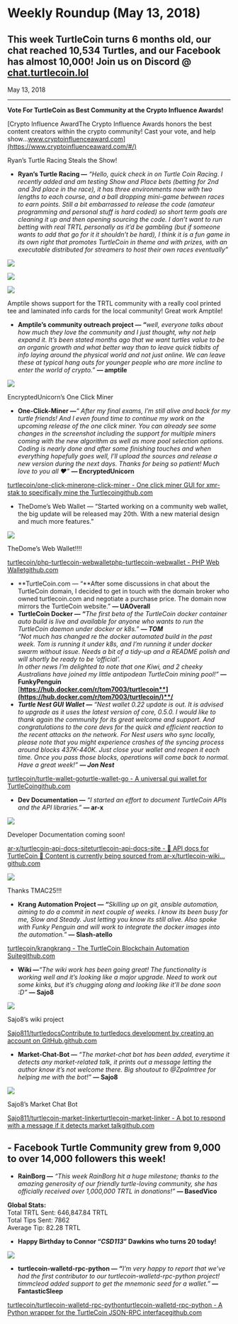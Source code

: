 # Weekly Roundup (May 13, 2018)

## This week TurtleCoin turns 6 months old, our chat reached 10,534 Turtles, and our Facebook has almost 10,000! Join us on Discord **@** [**chat.turtlecoin.lol**](http://chat.turtlecoin.lol/)

May 13, 2018

---

**Vote For TurtleCoin as Best Community at the Crypto Influence Awards!**

[Crypto Influence AwardThe Crypto Influence Awards honors the best content creators within the crypto community! Cast your vote, and help show…www.cryptoinfluenceaward.com](https://www.cryptoinfluenceaward.com/#/)

Ryan’s Turtle Racing Steals the Show!

* **Ryan’s Turtle Racing —** _“Hello, quick check in on Turtle Coin Racing. I recently added and am testing Show and Place bets (betting for 2nd and 3rd place in the race), it has three environments now with two lengths to each course, and a ball dropping mini-game between races to earn points. Still a bit embarrassed to release the code (amateur programming and personal stuff is hard coded) so short term goals are cleaning it up and then opening sourcing the code. I don’t want to run betting with real TRTL personally as it’d be gambling (but if someone wants to add that go for it it shouldn’t be hard), I think it is a fun game in its own right that promotes TurtleCoin in theme and with prizes, with an executable distributed for streamers to host their own races eventually”_

![](./images/0a_W0F2eHXLm5RO8N)

![](./images/0EUrUGNpiegKTmgSX)

![](./images/0Uw6t6H8KbHcJNSLe)

Amptile shows support for the TRTL community with a really cool printed tee and laminated info cards for the local community! Great work Amptile!

* **Amptile’s community outreach project — _“_**_well, everyone talks about how much they love the community and I just thought, why not help expand it. It’s been stated months ago that we want turtles value to be an organic growth and what better way than to leave quick tidbits of info laying around the physical world and not just online. We can leave these at typical hang outs for younger people who are more incline to enter the world of crypto.”_ **— amptile**

![](./images/0-C2yCmPpH2fi0VyX)

EncryptedUnicorn’s One Click Miner
* **One-Click-Miner —**_“ After my final exams, I’m still alive and back for my turtle friends! And I even found time to continue my work on the upcoming release of the one click miner. You can already see some changes in the screenshot including the support for multiple miners coming with the new algorithm as well as more pool selection options. Coding is nearly done and after some finishing touches and when everything hopefully goes well, I’ll upload the sources and release a new version during the next days. Thanks for being so patient! Much love to you all ❤”_ **— EncryptedUnicorn**

[turtlecoin/one-click-minerone-click-miner - One click miner GUI for xmr-stak to specifically mine the Turtlecoingithub.com](https://github.com/turtlecoin/one-click-miner)

* TheDome’s Web Wallet — “Started working on a community web wallet, the big update will be released may 20th. With a new material design and much more features.”

![](./images/0tlT3oP6FknAUY4-3.png)

TheDome’s Web Wallet!!!!

[turtlecoin/php-turtlecoin-webwalletphp-turtlecoin-webwallet - PHP Web Walletgithub.com](https://github.com/turtlecoin/php-turtlecoin-webwallet)

* **TurtleCoin.com — “**After some discussions in chat about the TurtleCoin domain, I decided to get in touch with the domain broker who owned turtlecoin.com and negotiate a purchase price. The domain now mirrors the TurtleCoin website.” **— UAOverall**
* **TurtleCoin Docker — _“_**_The first beta of the TurtleCoin docker container auto build is live and available for anyone who wants to run the TurtleCoin daemon under docker or k8s.”_ **_— TOM_**  
_“Not much has changed re the docker automated build in the past week. Tom is running it under k8s, and I’m running it under docker swarm without issue. Needs a bit of a tidy-up and a README polish and will shortly be ready to be ‘official’._  
_In other news I’m delighted to note that one Kiwi, and 2 cheeky Australians have joined my little antipodean TurtleCoin mining pool!”_ **— FunkyPenguin**  
[**https://hub.docker.com/r/tom7003/turtlecoin**](https://hub.docker.com/r/tom7003/turtlecoin/)**/**
* **_Turtle Nest GUI Wallet —_** _“Nest wallet 0.22 update is out. It is advised to upgrade as it uses the latest version of core, 0.5.0\. I would like to thank again the community for its great welcome and support. And congratulations to the core devs for the quick and efficient reaction to the recent attacks on the network. For Nest users who sync locally, please note that you might experience crashes of the syncing process around blocks 437K-440K. Just close your wallet and reopen it each time. Once you pass those blocks, operations will come back to normal. Have a great week!”_ **_— Jon Nest_**

[turtlecoin/turtle-wallet-goturtle-wallet-go - A universal gui wallet for TurtleCoingithub.com](https://github.com/turtlecoin/turtle-wallet-go)

* **Dev Documentation —** _“I started an effort to document TurtleCoin APIs and the API libraries.”_ **— ar-x**

![](./images/0kpUe-4vZVk-T8_Yt.png)

Developer Documentation coming soon!

[ar-x/turtlecoin-api-docs-siteturtlecoin-api-docs-site - 🐢 API docs for TurtleCoin 🐢 Content is currently being sourced from ar-x/turtlecoin-wiki…github.com](https://github.com/ar-x/turtlecoin-api-docs-site)

![](./images/1upNv0kov6KODQF0ysgUUIw.png)

Thanks TMAC25!!!
* **Krang Automation Project — _“_**_Skilling up on git, ansible automation, aiming to do a commit in next couple of weeks. I know its been busy for me, Slow and Steady. Just letting you know its still alive. Also spoke with Funky Penguin and will work to integrate the docker images into the automation.”_ **— Slash-atello**

[turtlecoin/krangkrang - The TurtleCoin Blockchain Automation Suitegithub.com](https://github.com/turtlecoin/krang)

* **Wiki —**_“The wiki work has been going great! The functionality is working well and it’s looking like a major upgrade. Need to work out some kinks, but it’s chugging along and looking like it’ll be done soon :D”_ **— Sajo8**

![](./images/1eQPGIOgdRJYTiKQOgX0BQA.gif)

Sajo8’s wiki project

[Sajo811/turtledocsContribute to turtledocs development by creating an account on GitHub.github.com](https://github.com/sajo811/turtledocs)

* **Market-Chat-Bot —** _“The market-chat bot has been added, everytime it detects any market-related talk, it prints out a message letting the author know it’s not welcome there. Big shoutout to @Zpalmtree for helping me with the bot!”_ **— Sajo8**

![](./images/0Ec37Z9BXc3j1ve0W.png)

Sajo8’s Market Chat Bot

[Sajo811/turtlecoin-market-linkerturtlecoin-market-linker - A bot to respond with a message if it detects market talkgithub.com](https://github.com/sajo811/turtlecoin-market-linker)

## \- Facebook Turtle Community grew from 9,000 to over 14,000 followers this week!

* **RainBorg —** _“This week RainBorg hit a huge milestone; thanks to the amazing generosity of our friendly turtle-loving community, she has officially received over 1,000,000 TRTL in donations!”_ **— BasedVico**

**Global Stats:**   
Total TRTL Sent: 646,847.84 TRTL   
Total Tips Sent: 7862   
Average Tip: 82.28 TRTL

* **Happy Birthday to Connor “_CSD113_” Dawkins who turns 20 today!**

![](./images/0BDdBiEHBlURQ9U-z.jpg)

* **turtlecoin-walletd-rpc-python — _“_**_I’m very happy to report that we’ve had the first contributor to our turtlecoin-walletd-rpc-python project! timmcleod added support to get the mnemonic seed for a wallet.”_ **— FantasticSleep**

[turtlecoin/turtlecoin-walletd-rpc-pythonturtlecoin-walletd-rpc-python - A Python wrapper for the TurtleCoin JSON-RPC interfacegithub.com](https://github.com/turtlecoin/turtlecoin-walletd-rpc-python)